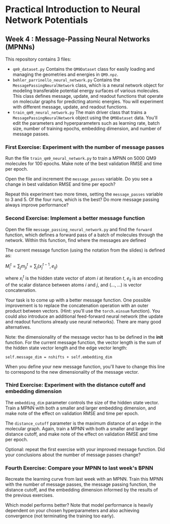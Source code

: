 # Practical Introduction to Neural Network Potentials
## Week 4 : Message-Passing Neural Networks (MPNNs)

This repository contains 3 files:

* `qm9_dataset.py` Contains the `QM9Dataset` class for easily loading and managing the geometries and energies in `QM9.npz`.
* `behler_parrinello_neural_network.py` Contains the `MessagePassingNeuralNetwork` class, which is a neural network object for modeling transferable potential energy surfaces of various molecules. This class defines message, update, and readout functions that operate on molecular graphs for predicting atomic energies. You will experiment with different message, update, and readout functions.
* `train_qm9_neural_network.py` The main driver class that trains a `MessagePassingNeuralNetwork` object using the `QM9Dataset` data. You'll edit the parameters and hyperparameters such as learning rate, batch size, number of training epochs, embedding dimension, and number of message passes.

### First Exercise: Experiment with the number of message passes

Run the file `train_qm9_neural_network.py` to train a MPNN on 5000 QM9 molecules for 100 epochs.
Make note of the best validation RMSE and time per epoch.

Open the file and increment the `message_passes` variable.
Do you see a change in best validation RMSE and time per epoch?

Repeat this experiment two more times, setting the `message_passes` variable to 3 and 5.
Of the four runs, which is the best?
Do more message passing always improve performance?

### Second Exercise: Implement a better message function

Open the file `message_passing_neural_network.py` and find the `forward` function, which defines a 
forward pass of a batch of molecules through the network.
Within this function, find where the messages are defined

The current message function (using the notation from the slides) is defined as:

$M_{i}^{t} = \sum_{j} m_{ji}^{t} = \sum_{j} (x_{j}^{t-1}, e_{ij})$

where $x_{i}^{t}$ is the hidden state vector of atom $i$ at iteration $t$, $e_{ij}$ is an encoding of the scalar distance between atoms $i$ and $j$, and $(... , ...)$ is vector concatenation.

Your task is to come up with a better message function.
One possible improvement is to replace the concatenation operation with an outer product between vectors. (Hint: you'll use the `torch.einsum` function).
You could also introduce an additional feed-forward neural network (the update and readout functions already use neural networks). There are many good alternatives.

Note: the dimensionality of the message vector has to be defined in the __init__ function.
For the current message function, the vector length is the sum of the hidden state vector length and the edge vector length:
```
self.message_dim = nshifts + self.embedding_dim
```
When you define your new message function, you'll have to change this line to correspond to the new dimensionality of the message vector.


### Third Exercise: Experiment with the distance cutoff and embedding dimension

The `embedding_dim` parameter controls the size of the hidden state vector.
Train a MPNN with both a smaller and larger embedding dimension, and make note of the effect on validation RMSE and time per epoch.

The `distance_cutoff` parameter is the maximum distance of an edge in the molecular graph.
Again, train a MPNN with both a smaller and larger distance cutoff, and make note of the effect on validation RMSE and time per epoch.

Optional: repeat the first exercise with your improved message function.
Did your conclusions about the number of message passes change?

### Fourth Exercise: Compare your MPNN to last week's BPNN

Recreate the learning curve from last week with an MPNN.
Train this MPNN with the number of message passes, the message passing function, the distance cutoff, and the embedding dimension informed by the results of the previous exercises.

Which model performs better?
Note that model performance is heavily dependent on your chosen hyperparameters and also achieving convergence (not terminating the training too early).
